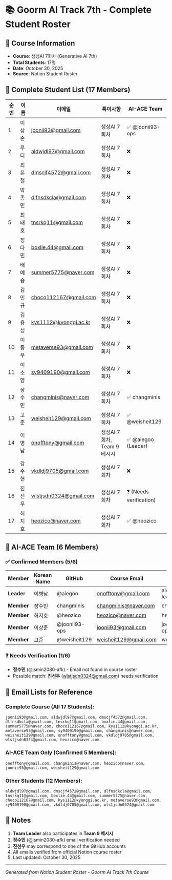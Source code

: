 # 📚 Goorm AI Track 7th - Complete Student Roster

## 🎯 **Course Information**
- **Course**: 생성AI 7회차 (Generative AI 7th)
- **Total Students**: 17명
- **Date**: October 30, 2025
- **Source**: Notion Student Roster

## 👥 **Complete Student List (17 Members)**

| 순번 | 이름 | 이메일 | 특이사항 | AI-ACE Team |
|------|------|--------|----------|-------------|
| 1 | 이상준 | joonii93@gmail.com | 생성AI 7회차 | ✅ @joonii93-ops |
| 2 | 루디 | aldwjdl97@gmail.com | 생성AI 7회차 | ❌ |
| 3 | 최은철 | dmscjf4572@gmail.com | 생성AI 7회차 | ❌ |
| 4 | 박종민 | dlfnsdkcla@gmail.com | 생성AI 7회차 | ❌ |
| 5 | 최태호 | tnsrkq11@gmail.com | 생성AI 7회차 | ❌ |
| 6 | 정다민 | boxlie.44@gmail.com | 생성AI 7회차 | ❌ |
| 7 | 배예송 | summer5775@naver.com | 생성AI 7회차 | ❌ |
| 8 | 김민규 | choco112167@gmail.com | 생성AI 7회차 | ❌ |
| 9 | 김용성 | kys1112@kyonggi.ac.kr | 생성AI 7회차 | ❌ |
| 10 | 이동우 | metaverse93@gmail.com | 생성AI 7회차 | ❌ |
| 11 | 이소영 | sy9409190@gmail.com | 생성AI 7회차 | ❌ |
| 12 | 장수민 | changminis@naver.com | 생성AI 7회차 | ✅ changminis |
| 13 | 고준 | weisheit129@gmail.com | 생성AI 7회차 | ✅ @weisheit129 |
| 14 | 이병남 | onofftony@gmail.com | 생성AI 7회차, Team 9 베시시 | ✅ @aiegoo (Leader) |
| 15 | 강주현 | vkdldj9705@gmail.com | 생성AI 7회차 | ❌ |
| 16 | 진선우 | wlstjsdn0324@gmail.com | 생성AI 7회차 | ❓ (Needs verification) |
| 17 | 허지호 | heozico@naver.com | 생성AI 7회차 | ✅ @heozico |

## 🎯 **AI-ACE Team (6 Members)**

### ✅ **Confirmed Members (5/6)**
| Member | Korean Name | GitHub | Course Email | Branch |
|--------|-------------|--------|--------------|--------|
| **Leader** | 이병남 | @aiegoo | onofftony@gmail.com | aiegoo-lead |
| **Member** | 장수민 | changminis | changminis@naver.com | changminis |
| **Member** | 허지호 | @heozico | heozico@naver.com | heozico |
| **Member** | 이상준 | @joonii93-ops | joonii93@gmail.com | joonii93-ops |
| **Member** | 고준 | @weisheit129 | weisheit129@gmail.com | weisheit129 |

### ❓ **Needs Verification (1/6)**
- **정수민** (@jsmin2080-afk) - Email not found in course roster
- Possible match: **진선우** (wlstjsdn0324@gmail.com) needs verification

## 📧 **Email Lists for Reference**

### **Complete Course (All 17 Students):**
```
joonii93@gmail.com, aldwjdl97@gmail.com, dmscjf4572@gmail.com, dlfnsdkcla@gmail.com, tnsrkq11@gmail.com, boxlie.44@gmail.com, summer5775@naver.com, choco112167@gmail.com, kys1112@kyonggi.ac.kr, metaverse93@gmail.com, sy9409190@gmail.com, changminis@naver.com, weisheit129@gmail.com, onofftony@gmail.com, vkdldj9705@gmail.com, wlstjsdn0324@gmail.com, heozico@naver.com
```

### **AI-ACE Team Only (Confirmed 5 Members):**
```
onofftony@gmail.com, changminis@naver.com, heozico@naver.com, joonii93@gmail.com, weisheit129@gmail.com
```

### **Other Students (12 Members):**
```
aldwjdl97@gmail.com, dmscjf4572@gmail.com, dlfnsdkcla@gmail.com, tnsrkq11@gmail.com, boxlie.44@gmail.com, summer5775@naver.com, choco112167@gmail.com, kys1112@kyonggi.ac.kr, metaverse93@gmail.com, sy9409190@gmail.com, vkdldj9705@gmail.com, wlstjsdn0324@gmail.com
```

## 📝 **Notes**
1. **Team Leader** also participates in **Team 9 베시시**
2. **정수민** (@jsmin2080-afk) email verification needed
3. **진선우** may correspond to one of the GitHub accounts
4. All emails verified from official Notion course roster
5. Last updated: October 30, 2025

---
*Generated from Notion Student Roster - Goorm AI Track 7th Course*